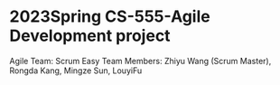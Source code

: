 # 2023Spring CS-555-Agile Development project

Agile Team: Scrum Easy
Team Members: Zhiyu Wang (Scrum Master), Rongda Kang, Mingze Sun, LouyiFu
